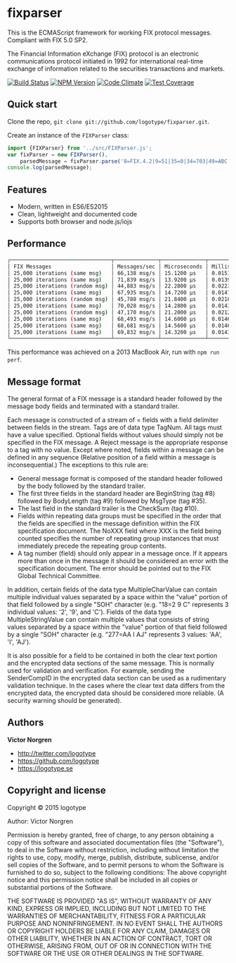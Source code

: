# fixparser

This is the ECMAScript framework for working FIX protocol messages. Compliant with FIX 5.0 SP2.

The Financial Information eXchange (FIX) protocol is an electronic communications protocol initiated in 1992 for international real-time exchange of information related to the securities transactions and markets.

[![Build Status](https://travis-ci.org/logotype/fixparser.svg?branch=master)](https://travis-ci.org/logotype/fixparser) [![NPM Version](https://badge.fury.io/js/fixparser.svg)](http://badge.fury.io/js/fixparser) [![Code Climate](https://codeclimate.com/github/logotype/fixparser/badges/gpa.svg)](https://codeclimate.com/github/logotype/fixparser) [![Test Coverage](https://codeclimate.com/github/logotype/fixparser/badges/coverage.svg)](https://codeclimate.com/github/logotype/fixparser/coverage)


Quick start
-----------

Clone the repo, `git clone git://github.com/logotype/fixparser.git`.

Create an instance of the `FIXParser` class:

```javascript
import {FIXParser} from '../src/FIXParser.js';
var fixParser = new FIXParser(),
    parsedMessage = fixParser.parse('8=FIX.4.2|9=51|35=0|34=703|49=ABC|52=20100130-10:53:40.830|56=XYZ|10=249|');
console.log(parsedMessage);
```

Features
--------
+ Modern, written in ES6/ES2015
+ Clean, lightweight and documented code
+ Supports both browser and node.js/iojs

Performance
-----------
```bash
┌────────────────────────────────┬──────────────┬──────────────┬──────────────┐
│ FIX Messages                   │ Messages/sec │ Microseconds │ Milliseconds │
│ 25,000 iterations (same msg)   │ 66,138 msg/s │ 15.1200 μs   │ 0.0151 ms    │
│ 25,000 iterations (same msg)   │ 71,839 msg/s │ 13.9200 μs   │ 0.0139 ms    │
│ 25,000 iterations (random msg) │ 44,883 msg/s │ 22.2800 μs   │ 0.0223 ms    │
│ 25,000 iterations (same msg)   │ 67,935 msg/s │ 14.7200 μs   │ 0.0147 ms    │
│ 25,000 iterations (random msg) │ 45,788 msg/s │ 21.8400 μs   │ 0.0218 ms    │
│ 25,000 iterations (same msg)   │ 70,028 msg/s │ 14.2800 μs   │ 0.0143 ms    │
│ 25,000 iterations (random msg) │ 47,170 msg/s │ 21.2000 μs   │ 0.0212 ms    │
│ 25,000 iterations (same msg)   │ 68,493 msg/s │ 14.6000 μs   │ 0.0146 ms    │
│ 25,000 iterations (same msg)   │ 68,681 msg/s │ 14.5600 μs   │ 0.0146 ms    │
│ 25,000 iterations (same msg)   │ 69,832 msg/s │ 14.3200 μs   │ 0.0143 ms    │
└────────────────────────────────┴──────────────┴──────────────┴──────────────┘
```
This performance was achieved on a 2013 MacBook Air, run with `npm run perf`.

Message format
--------------

The general format of a FIX message is a standard header followed by the message body fields and terminated with a standard trailer.

Each message is constructed of a stream of <tag>=<value> fields with a field delimiter between fields in the stream. Tags are of data type TagNum. All tags must have a value specified. Optional fields without values should simply not be specified in the FIX message. A Reject message is the appropriate response to a tag with no value.
Except where noted, fields within a message can be defined in any sequence (Relative position of a field within a message is inconsequential.) The exceptions to this rule are:

- General message format is composed of the standard header followed by the body followed by the standard trailer.
- The first three fields in the standard header are BeginString (tag #8) followed by BodyLength (tag #9) followed by MsgType (tag #35).
- The last field in the standard trailer is the CheckSum (tag #10).
- Fields within repeating data groups must be specified in the order that the fields are specified in the message definition within the FIX specification document. The NoXXX field where XXX is the field being counted specifies the number of repeating group instances that must immediately precede the repeating group contents.
- A tag number (field) should only appear in a message once. If it appears more than once in the message it should be considered an error with the specification document. The error should be pointed out to the FIX Global Technical Committee.

In addition, certain fields of the data type MultipleCharValue can contain multiple individual values separated by a space within the "value" portion of that field followed by a single "SOH" character (e.g. "18=2 9 C<SOH>" represents 3 individual values: '2', '9', and 'C'). Fields of the data type MultipleStringValue can contain multiple values that consists of string values separated by a space within the "value" portion of that field followed by a single "SOH" character (e.g. "277=AA I AJ<SOH>" represents 3 values: 'AA', 'I', 'AJ').

It is also possible for a field to be contained in both the clear text portion and the encrypted data sections of the same message. This is normally used for validation and verification. For example, sending the SenderCompID in the encrypted data section can be used as a rudimentary validation technique. In the cases where the clear text data differs from the encrypted data, the encrypted data should be considered more reliable. (A security warning should be generated).

Authors
-------

**Victor Norgren**

+ http://twitter.com/logotype
+ https://github.com/logotype
+ https://logotype.se


Copyright and license
---------------------

Copyright © 2015 logotype

Author: Victor Norgren

Permission is hereby granted, free of charge, to any person obtaining a copy
of this software and associated documentation files (the "Software"), to
deal in the Software without restriction, including without limitation the
rights to use, copy, modify, merge, publish, distribute, sublicense, and/or
sell copies of the Software, and to permit persons to whom the Software is
furnished to do so, subject to the following conditions:  The above copyright
notice and this permission notice shall be included in all copies or
substantial portions of the Software.

THE SOFTWARE IS PROVIDED "AS IS", WITHOUT WARRANTY OF ANY KIND, EXPRESS OR
IMPLIED, INCLUDING BUT NOT LIMITED TO THE WARRANTIES OF MERCHANTABILITY,
FITNESS FOR A PARTICULAR PURPOSE AND NONINFRINGEMENT. IN NO EVENT SHALL THE
AUTHORS OR COPYRIGHT HOLDERS BE LIABLE FOR ANY CLAIM, DAMAGES OR OTHER
LIABILITY, WHETHER IN AN ACTION OF CONTRACT, TORT OR OTHERWISE, ARISING FROM,
OUT OF OR IN CONNECTION WITH THE SOFTWARE OR THE USE OR OTHER DEALINGS
IN THE SOFTWARE.
